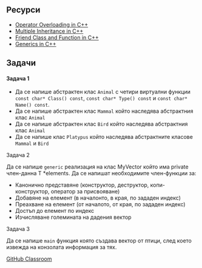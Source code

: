 ## Ресурси

- [Operator Overloading in C++](https://www.geeksforgeeks.org/operator-overloading-cpp/)
- [Multiple Inheritance in C++](https://www.geeksforgeeks.org/multiple-inheritance-in-c/)
- [Friend Class and Function in C++](https://www.geeksforgeeks.org/friend-class-function-cpp/)
- [Generics in C++](https://www.geeksforgeeks.org/generics-in-c/)

## Задачи

#### Задача 1

- Да се напишe абстрактeн клас `Animal` с четири виртуални функции `const char* Class() const`, `const char* Type() const` и `const char* Name() const`.
- Да се напише абстрактeн клас `Mammal` който наследява абстрактния клас `Animal`
- Да се напише абстрактeн клас `Bird` който наследява абстрактния клас `Animal`
- Да се напише клас `Platypus` който наследява абстрактните класове `Mammal` и `Bird`

Задача 2

Да се напише `generic` реализация на клас MyVector който има private член-данна T *elements. Да се напишат необходимите член-функции за:
- Канонично представяне (конструктор, деструктор, копи-конструктор, оператор за присвояване)
- Добавяне на елемент (в началонто, в края, по зададен индекс)
- Преахване на елемент (от началото, от края, по зададен индекс)
- Достъп до елемент по индекс
- Изчисляване големината на дадения вектор

Задача 3

Да се напише `main` функция която създава вектор от птици, след което извежда на конзолата информация за тях.

[GitHub Classroom](https://classroom.github.com/a/f9KRcBn1)
